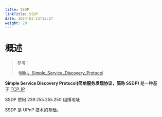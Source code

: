 ```yaml
---
title: SSDP
linkTitle: SSDP
date: 2024-02-23T12:27
weight: 20
---
```


# 概述

> 参考：
>
> -[Wiki，Simple_Service_Discovery_Protocol](https://en.wikipedia.org/wiki/Simple_Service_Discovery_Protocol)

**Simple Service Discovery Protocol(简单服务发现协议，简称 SSDP)** 是一种基于 [TCP_IP](/docs/4.数据通信/Protocol/TCP_IP/TCP_IP.md)

SSDP 使用 239.255.255.250 组播地址

SSDP 是 UPnP 技术的基础。
